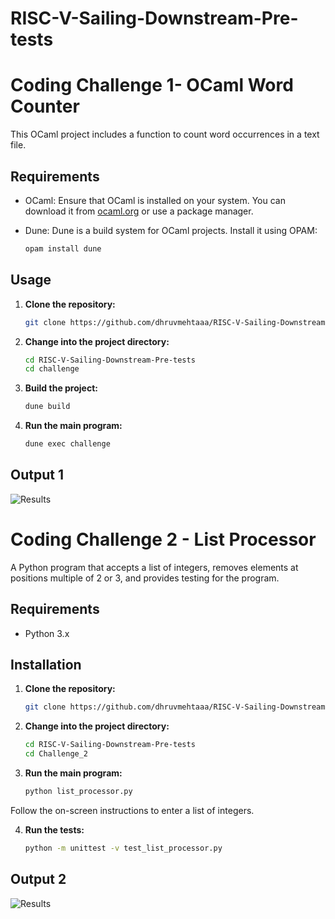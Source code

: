 # RISC-V-Sailing-Downstream-Pre-tests

# Coding Challenge 1- OCaml Word Counter

This OCaml project includes a function to count word occurrences in a text file.

## Requirements

- OCaml: Ensure that OCaml is installed on your system. You can download it from [ocaml.org](https://ocaml.org/docs/install.html) or use a package manager.

- Dune: Dune is a build system for OCaml projects. Install it using OPAM:

  ```bash
  opam install dune
  
## Usage

1. **Clone the repository:**

   ```bash
   git clone https://github.com/dhruvmehtaaa/RISC-V-Sailing-Downstream-Pre-tests.git
2. **Change into the project directory:**

   ```bash
   cd RISC-V-Sailing-Downstream-Pre-tests
   cd challenge
3. **Build the project:**

   ```bash
   dune build
4. **Run the main program:**

   ```bash
   dune exec challenge
  ## Output 1
![Results](https://github.com/dhruvmehtaaa/RISC-V-Sailing-Downstream-Pre-tests/blob/main/Screenshots/Coding%20Challenge%201.png)
# Coding Challenge 2 - List Processor

A Python program that accepts a list of integers, removes elements at positions multiple of 2 or 3, and provides testing for the program.

## Requirements

- Python 3.x

## Installation

1. **Clone the repository:**

   ```bash
   git clone https://github.com/dhruvmehtaaa/RISC-V-Sailing-Downstream-Pre-tests.git
2. **Change into the project directory:**

   ```bash
   cd RISC-V-Sailing-Downstream-Pre-tests
   cd Challenge_2

3. **Run the main program:**

   ```bash
   python list_processor.py
  Follow the on-screen instructions to enter a list of integers.
  
4. **Run the tests:**

   ```bash
   python -m unittest -v test_list_processor.py

  ## Output 2
![Results](https://github.com/dhruvmehtaaa/RISC-V-Sailing-Downstream-Pre-tests/blob/main/Screenshots/Coding%20Challenge%202.png)
